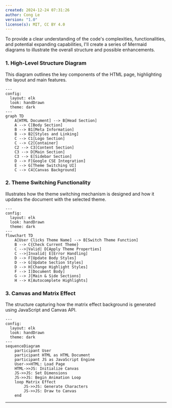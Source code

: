 ```yaml
---
created: 2024-12-24 07:31:26
author: Cong Le
version: "1.0"
license(s): MIT, CC BY 4.0
---
```



To provide a clear understanding of the code's complexities, functionalities, and potential expanding capabilities, I'll create a series of Mermaid diagrams to illustrate the overall structure and possible enhancements.

### **1. High-Level Structure Diagram**

This diagram outlines the key components of the HTML page, highlighting the layout and main features.

```mermaid
---
config:
  layout: elk
  look: handDrawn
  theme: dark
---
graph TD
    A[HTML Document] --> B[Head Section]
    A --> C[Body Section]
    B --> B1[Meta Information]
    B --> B2[Styles and Linking]
    C --> C1[Logo Section]
    C --> C2[Container]
    C2 --> C3[Content Section]
    C3 --> D[Main Section]
    C3 --> E[Sidebar Section]
    D --> F[Google CSE Integration]
    E --> G[Theme Switching UI]
    C --> C4[Canvas Background]
```

### **2. Theme Switching Functionality**

Illustrates how the theme switching mechanism is designed and how it updates the document with the selected theme.

```mermaid
---
config:
  layout: elk
  look: handDrawn
  theme: dark
---
flowchart TD
    A[User Clicks Theme Name] --> B[Switch Theme Function]
    B --> C{Check Current Theme}
    C -->|Valid| D[Apply Theme Properties]
    C -->|Invalid| E[Error Handling]
    D --> F[Update Body Styles]
    D --> G[Update Section Styles]
    D --> H[Change Highlight Styles]
    F --> I[Document Body]
    G --> J[Main & Side Sections]
    H --> K[Autocomplete Highlights]
```

### **3. Canvas and Matrix Effect**

The structure capturing how the matrix effect background is generated using JavaScript and Canvas API.

```mermaid
---
config:
  layout: elk
  look: handDrawn
  theme: dark
---
sequenceDiagram
    participant User
    participant HTML as HTML Document
    participant JS as JavaScript Engine
    User->>HTML: Load Page
    HTML->>JS: Initialize Canvas
    JS->>JS: Set Dimensions
    JS->>JS: Begin Animation Loop
    loop Matrix Effect
        JS->>JS: Generate Characters
        JS->>JS: Draw to Canvas
    end
```

---

